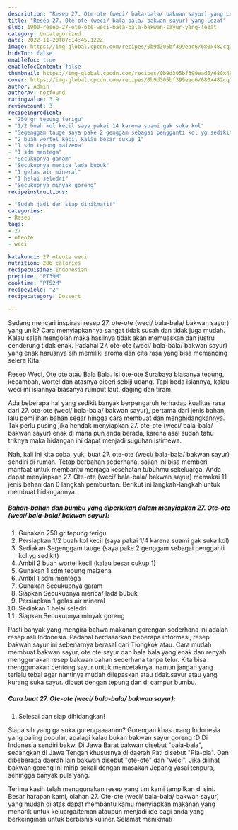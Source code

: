 ```yaml
---
description: "Resep 27. Ote-ote (weci/ bala-bala/ bakwan sayur) yang Lezat"
title: "Resep 27. Ote-ote (weci/ bala-bala/ bakwan sayur) yang Lezat"
slug: 1900-resep-27-ote-ote-weci-bala-bala-bakwan-sayur-yang-lezat
category: Uncategorized
date: 2022-11-20T07:14:45.122Z
image: https://img-global.cpcdn.com/recipes/0b9d305bf399ead6/680x482cq70/27-ote-ote-weci-bala-bala-bakwan-sayur-foto-resep-utama.jpg
hideToc: false
enableToc: true
enableTocContent: false
thumbnail: https://img-global.cpcdn.com/recipes/0b9d305bf399ead6/680x482cq70/27-ote-ote-weci-bala-bala-bakwan-sayur-foto-resep-utama.jpg
cover: https://img-global.cpcdn.com/recipes/0b9d305bf399ead6/680x482cq70/27-ote-ote-weci-bala-bala-bakwan-sayur-foto-resep-utama.jpg
author: Admin
authorAv: notfound
ratingvalue: 3.9
reviewcount: 3
recipeingredient:
- "250 gr tepung terigu"
- "1/2 buah kol kecil saya pakai 14 karena suami gak suka kol"
- "Segenggam tauge saya pake 2 genggam sebagai pengganti kol yg sedikit"
- "2 buah wortel kecil kalau besar cukup 1"
- "1 sdm tepung maizena"
- "1 sdm mentega"
- "Secukupnya garam"
- "Secukupnya merica lada bubuk"
- "1 gelas air mineral"
- "1 helai seledri"
- "Secukupnya minyak goreng"
recipeinstructions:

- "Sudah jadi dan siap dinikmati!"
categories:
- Resep
tags:
- 27
- oteote
- weci

katakunci: 27 oteote weci 
nutrition: 206 calories
recipecuisine: Indonesian
preptime: "PT39M"
cooktime: "PT52M"
recipeyield: "2"
recipecategory: Dessert

---
```





Sedang mencari inspirasi resep 27. ote-ote (weci/ bala-bala/ bakwan sayur) yang unik? Cara menyiapkannya sangat tidak susah dan tidak juga mudah. Kalau salah mengolah maka hasilnya tidak akan memuaskan dan justru cenderung tidak enak. Padahal 27. ote-ote (weci/ bala-bala/ bakwan sayur) yang enak harusnya sih memiliki aroma dan cita rasa yang bisa memancing selera Kita.





Resep Weci, Ote ote atau Bala Bala. Isi ote-ote Surabaya biasanya tepung, kecambah, wortel dan atasnya diberi sebiji udang. Tapi beda isiannya, kalau weci ini isiannya biasanya rumput laut, daging dan tiram.

Ada beberapa hal yang sedikit banyak berpengaruh terhadap kualitas rasa dari 27. ote-ote (weci/ bala-bala/ bakwan sayur), pertama dari jenis bahan, lalu pemilihan bahan segar hingga cara membuat dan menghidangkannya. Tak perlu pusing jika hendak menyiapkan 27. ote-ote (weci/ bala-bala/ bakwan sayur) enak di mana pun anda berada, karena asal sudah tahu triknya maka hidangan ini dapat menjadi suguhan istimewa.






Nah, kali ini kita coba, yuk, buat 27. ote-ote (weci/ bala-bala/ bakwan sayur) sendiri di rumah. Tetap berbahan sederhana, sajian ini bisa memberi manfaat untuk membantu menjaga kesehatan tubuhmu sekeluarga. Anda dapat menyiapkan 27. Ote-ote (weci/ bala-bala/ bakwan sayur) memakai 11 jenis bahan dan 0 langkah pembuatan. Berikut ini langkah-langkah untuk membuat hidangannya.

<!--inarticleads1-->

##### Bahan-bahan dan bumbu yang diperlukan dalam menyiapkan 27. Ote-ote (weci/ bala-bala/ bakwan sayur):

1. Gunakan 250 gr tepung terigu
1. Persiapkan 1/2 buah kol kecil (saya pakai 1/4 karena suami gak suka kol)
1. Sediakan Segenggam tauge (saya pake 2 genggam sebagai pengganti kol yg sedikit)
1. Ambil 2 buah wortel kecil (kalau besar cukup 1)
1. Gunakan 1 sdm tepung maizena
1. Ambil 1 sdm mentega
1. Gunakan Secukupnya garam
1. Siapkan Secukupnya merica/ lada bubuk
1. Persiapkan 1 gelas air mineral
1. Sediakan 1 helai seledri
1. Siapkan Secukupnya minyak goreng


Pasti banyak yang mengira bahwa makanan gorengan sederhana ini adalah resep asli Indonesia. Padahal berdasarkan beberapa informasi, resep bakwan sayur ini sebenarnya berasal dari Tiongkok atau. Cara mudah membuat bakwan sayur, ote ote sayur dan bala bala yang enak dan renyah menggunakan resep bakwan bahan sederhana tanpa telur. Kita bisa menggunakan centong sayur untuk mencetaknya, namun jangan yang terlalu tebal agar nantinya mudah dilepaskan atau tidak.sayur atau yang kurang suka sayur. dibuat dengan tepung dan di campur bumbu. 

<!--inarticleads2-->

##### Cara buat 27. Ote-ote (weci/ bala-bala/ bakwan sayur):


1. Selesai dan siap dihidangkan!

Siapa sih yang ga suka gorengaaaannn? Gorengan khas orang Indonesia yang paling popular, apalagi kalau bukan bakwan sayur goreng :D Di Indonesia sendiri bakw. Di Jawa Barat bakwan disebut &#34;bala-bala&#34;, sedangkan di Jawa Tengah khususnya di daerah Pati disebut &#34;Pia-pia&#34;. Dan dibeberapa daerah lain bakwan disebut &#34;ote-ote&#34; dan &#34;weci&#34;. Jika dilihat bakwan goreng ini mirip sekali dengan masakan Jepang yasai tenpura, sehingga banyak pula yang. 

Terima kasih telah menggunakan resep yang tim kami tampilkan di sini. Besar harapan kami, olahan 27. Ote-ote (weci/ bala-bala/ bakwan sayur) yang mudah di atas dapat membantu kamu menyiapkan makanan yang menarik untuk keluarga/teman ataupun menjadi ide bagi anda yang berkeinginan untuk berbisnis kuliner. Selamat menikmati
